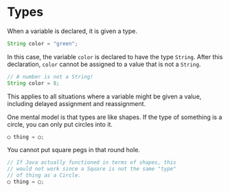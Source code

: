 # Types

When a variable is declared, it is given a type.

```java
String color = "green";
```

In this case, the variable `color` is declared to have the type `String`.
After this declaration, `color` cannot be assigned to a value that is not a `String`.

```java
// A number is not a String!
String color = 8;
```

This applies to all situations where a variable might be given a value,
including delayed assignment and reassignment.

One mental model is that types are like shapes. If the type of something is a circle, you can only put circles into it.

```java
◯ thing = ◯;
```

You cannot put square pegs in that round hole.

```java
// If Java actually functioned in terms of shapes, this
// would not work since a Square is not the same "type" 
// of thing as a Circle.
◯ thing = ▢;
```